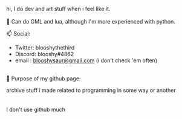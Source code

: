 hi, I do dev and art stuff when i feel like it.
<br>
<br>
 🌱 Can do GML and lua, although I'm more experienced with python.
<br>

 📫 Social:
- Twitter: blooshythethird
- Discord: blooshy#4862
- email  : blooshysaur@gmail.com (i don't check 'em often)
<br>
 🔴 Purpose of my github page:

archive stuff i made related to programming
in some way or another
<br>
<br>
<br>
I don't use github much

<!---
Blooshysaur/Blooshysaur is a ✨ special ✨ repository because its `README.md` (this file) appears on your GitHub profile.
You can click the Preview link to take a look at your changes.
--->
